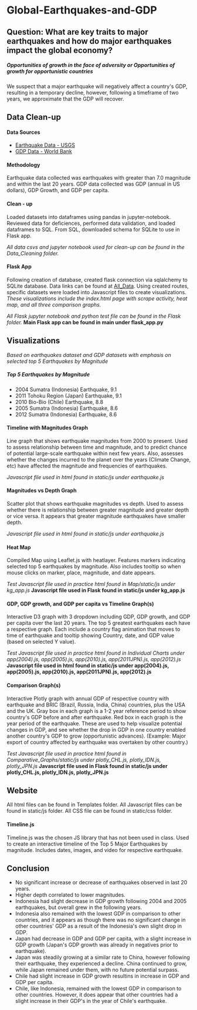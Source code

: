 # Global-Earthquakes-and-GDP
## Question: What are key traits to major earthquakes and how do major earthquakes impact the global economy?
##### Opportunities of growth in the face of adversity or Opportunities of growth for opportunistic countries
We suspect that a major earthquake will negatively affect a country's GDP, resulting in a temporary decline, however, following a timeframe of two years, we approximate that the GDP will recover.

## Data Clean-up
#### Data Sources
* [Earthquake Data - USGS](https://earthquake.usgs.gov/fdsnws/event/1/)
* [GDP Data - World Bank](https://data.worldbank.org/indicator/NY.GDP.MKTP.PP.KD?end=2019&start=1991)

#### Methodology
Earthquake data collected was earthquakes with greater than 7.0 magnitude and within the last 20 years. 
GDP data collected was GDP (annual in US dollars), GDP Growth, and GDP per capita.

#### Clean - up
Loaded datasets into dataframes using pandas in jupyter-notebook. Reviewed data for deficiences, performed data validation, and loaded dataframes to SQL. 
From SQL, downloaded schema for SQLite to use in Flask app. 

*All data csvs and jupyter notebook used for clean-up can be found in the Data_Cleaning folder.*

#### Flask App
Following creation of database, created flask connection via sqlalchemy to SQLite database.
Data links can be found at [All_Data](http://127.0.0.1:5000/api/v1.0/all_data).
Using created routes, specific datasets were loaded into Javascript files to create visualizations.
*These visualizations include the index.html page with scrape activity, heat map, and all three comparison graphs.*

*All Flask jupyter notebook and python test file can be found in the Flask folder.*
**Main Flask app can be found in main under flask_app.py**

## Visualizations
*Based on earthquakes dataset and GDP datasets with emphasis on selected top 5 Earthquakes by Magnitude*

##### Top 5 Earthquakes by Magnitude
* 2004 Sumatra (Indonesia) Earthquake, 9.1
* 2011 Tohoku Region (Japan) Earthquake, 9.1
* 2010 Bio-Bio (Chile) Earthquake, 8.8
* 2005 Sumatra (Indonesia) Earthquake, 8.6
* 2012 Sumatra (Indonesia) Earthquake, 8.6

#### Timeline with Magnitudes Graph
Line graph that shows earthquake magnitudes from 2000 to present. 
Used to assess relationship between time and magnitude, and to predict chance of potential large-scale earthquake within next few years.
Also, assesses whether the changes incurred to the planet over the years (Climate Change, etc) have affected the magnitude and frequencies of earthquakes.

*Javascript file used in html found in static/js under earthquake.js*

#### Magnitudes vs Depth Graph
Scatter plot that shows earthquake magnitudes vs depth. 
Used to assess whether there is relationship between greater magnitude and greater depth or vice versa.
It appears that greater magnitude earthquakes have smaller depth. 

*Javascript file used in html found in static/js under earthquake.js*

#### Heat Map
Compiled Map using Leaflet.js with heatlayer. 
Features markers indicating selected top 5 earthquakes by magnitude. 
Also includes tooltip so when mouse clicks on marker, place, magnitude, and date appears.

*Test Javascript file used in practice html found in Map/static/js under kg_app.js*
**Javascript file used in Flask found in static/js under kg_app.js**

#### GDP, GDP growth, and GDP per capita vs Timeline Graph(s)
Interactive D3 graph with 3 dropdown including GDP, GDP growth, and GDP per capita over the last 20 years.
The top 5 greatest earthquakes each have a respective graph.
Each include a country flag animation that moves to time of earthquake and tooltip showing Country, date, and GDP value (based on selected Y value). 

*Test Javascript file used in practice html found in Individual Charts under app(2004).js, app(2005).js, app(2010).js, app(2011JPN).js, app(2012).js*
**Javascript file used in html found in static/js under app(2004).js, app(2005).js, app(2010).js, app(2011JPN).js, app(2012).js**

#### Comparison Graph(s)
Interactive Plotly graph with annual GDP of respective country with earthquake and BRIC (Brazil, Russia, India, China) countries, plus the USA and the UK.
Gray box in each graph is a 1-2 year reference period to show country's GDP before and after earthquake.
Red box in each graph is the year period of the earthquake. 
These are used to help visualize potential changes in GDP, and see whether the drop in GDP in one country enabled another country's GDP to grow (opportunistic advances). (Example: Major export of country affected by earthquake was overtaken by other country.)

*Test Javascript file used in practice html found in Comparative_Graphs/static/js under plotly_CHL.js, plotly_IDN.js, plotly_JPN.js*
**Javascript file used in Flask found in static/js under plotly_CHL.js, plotly_IDN.js, plotly_JPN.js**

## Website
All html files can be found in Templates folder. 
All Javascript files can be found in static/js folder.
All CSS file can be found in static/css folder.

#### Timeline.js
Timeline.js was the chosen JS library that has not been used in class. 
Used to create an interactive timeline of the Top 5 Major Earthquakes by magnitude. 
Includes dates, images, and video for respective earthquake.

## Conclusion
* No significant increase or decrease of earthquakes observed in last 20 years.
* Higher depth correlated to lower magnitudes.
* Indonesia had slight decrease in GDP growth following 2004 and 2005 earthquakes, but overall grew in the following years.
* Indonesia also remained with the lowest GDP in comparison to other countries, and it appears as though there was no significant change in other countries' GDP as a result of the Indonesia's own slight drop in GDP.
* Japan had decrease in GDP and GDP per capita, with a slight increase in GDP growth (Japan's GDP growth was already in negatives prior to earthquake).
* Japan was steadily growing at a similar rate to China, however following their earthquake, they experienced a decline. China continued to grow, while Japan remained under them, with no future potential surpass. 
* Chile had slight increase in GDP growth resultins in increase in GDP and GDP per capita.
* Chile, like Indonesia, remained with the lowest GDP in comparison to other countries. However, it does appear that other countries had a slight increase in their GDP's in the year of Chile's earthquake.

